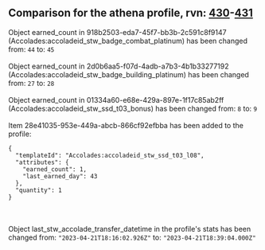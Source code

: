 ## Comparison for the athena profile, rvn: [430](https://github.com/PRO100KatYT/FortniteProfileRevisions/tree/main/profiles/athena/430%20athena.json)-[431](https://github.com/PRO100KatYT/FortniteProfileRevisions/tree/main/profiles/athena/431%20athena.json)

Object earned_count in 918b2503-eda7-45f7-bb3b-2c591c8f9147 (Accolades:accoladeid_stw_badge_combat_platinum) has been changed from: `44` to: `45`
<br><br>
Object earned_count in 2d0b6aa5-f07d-4adb-a7b3-4b1b33277192 (Accolades:accoladeid_stw_badge_building_platinum) has been changed from: `27` to: `28`
<br><br>
Object earned_count in 01334a60-e68e-429a-897e-1f17c85ab2ff (Accolades:accoladeid_stw_ssd_t03_bonus) has been changed from: `8` to: `9`
<br><br>
Item 28e41035-953e-449a-abcb-866cf92efbba has been added to the profile:

```
{
  "templateId": "Accolades:accoladeid_stw_ssd_t03_l08",
  "attributes": {
    "earned_count": 1,
    "last_earned_day": 43
  },
  "quantity": 1
}
```

<br><br>
Object last_stw_accolade_transfer_datetime in the profile's stats has been changed from: `"2023-04-21T18:16:02.926Z"` to: `"2023-04-21T18:39:04.000Z"`
<br><br>
